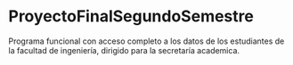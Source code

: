 # ProyectoFinalSegundoSemestre
Programa funcional con acceso completo a los datos de los estudiantes de la facultad de ingeniería, dirigido para la secretaría academica.
